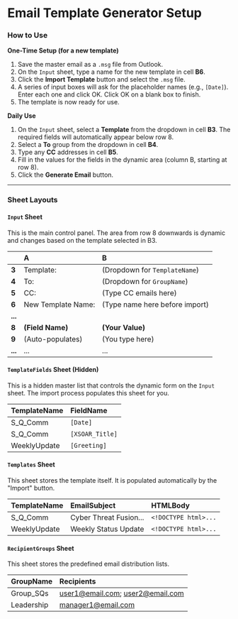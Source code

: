 # Email Template Generator Setup

### How to Use

**One-Time Setup (for a new template)**
1.  Save the master email as a `.msg` file from Outlook.
2.  On the `Input` sheet, type a name for the new template in cell **B6**.
3.  Click the **Import Template** button and select the `.msg` file.
4.  A series of input boxes will ask for the placeholder names (e.g., `[Date]`). Enter each one and click OK. Click OK on a blank box to finish.
5.  The template is now ready for use.

**Daily Use**
1.  On the `Input` sheet, select a **Template** from the dropdown in cell **B3**. The required fields will automatically appear below row 8.
2.  Select a **To** group from the dropdown in cell **B4**.
3.  Type any **CC** addresses in cell **B5**.
4.  Fill in the values for the fields in the dynamic area (column B, starting at row 8).
5.  Click the **Generate Email** button.

---

### Sheet Layouts

#### `Input` Sheet
This is the main control panel. The area from row 8 downwards is dynamic and changes based on the template selected in B3.

| | A | B |
| :-- | :--- | :--- |
| **3** | Template: | (Dropdown for `TemplateName`) |
| **4** | To: | (Dropdown for `GroupName`) |
| **5** | CC: | (Type CC emails here) |
| **6** | New Template Name: | (Type name here before import) |
| **...** | | |
| **8** | **(Field Name)** | **(Your Value)** |
| **9** | (Auto-populates) | (You type here) |
| **...** | ... | ... |

#### `TemplateFields` Sheet (Hidden)
This is a hidden master list that controls the dynamic form on the `Input` sheet. The import process populates this sheet for you.

| TemplateName | FieldName |
| :--- | :--- |
| S_Q_Comm | `[Date]` |
| S_Q_Comm | `[XSOAR_Title]` |
| WeeklyUpdate | `[Greeting]` |

#### `Templates` Sheet
This sheet stores the template itself. It is populated automatically by the "Import" button.

| TemplateName | EmailSubject | HTMLBody |
| :--- | :--- | :--- |
| S_Q_Comm | Cyber Threat Fusion... | `<!DOCTYPE html>...` |
| WeeklyUpdate | Weekly Status Update | `<!DOCTYPE html>...` |

#### `RecipientGroups` Sheet
This sheet stores the predefined email distribution lists.

| GroupName | Recipients |
| :--- | :--- |
| Group_SQs | user1@email.com; user2@email.com |
| Leadership | manager1@email.com |
